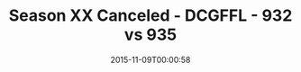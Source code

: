 ---
title: Season XX Canceled - DCGFFL - 932 vs 935
teams_score:
- team: 932
  score:
- team: 935
  score:
mvp: ''
game-ball: ''
sportsperson: ''
season: 11
week:
date: '2015-11-09T00:00:58'
pageid: season-11-playoffs-november-8-2015-932-vs-935
---